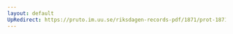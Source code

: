 ```yaml
---
layout: default
UpRedirect: https://pruto.im.uu.se/riksdagen-records-pdf/1871/prot-1871--ak--130/prot-1871--ak--130_025.pdf
---
```

